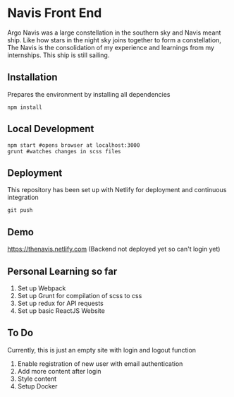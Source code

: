 # Navis Front End

Argo Navis was a large constellation in the southern sky and Navis meant ship. Like how stars in the night sky joins together to form a constellation, The Navis is the consolidation of my experience and learnings from my internships. This ship is still sailing. 

## Installation
Prepares the environment by installing all dependencies

```
npm install
```

## Local Development

```
npm start #opens browser at localhost:3000
grunt #watches changes in scss files
```

## Deployment
This repository has been set up with Netlify for deployment and continuous integration

```
git push
```

## Demo
https://thenavis.netlify.com (Backend not deployed yet so can't login yet)

## Personal Learning so far

1. Set up Webpack
2. Set up Grunt for compilation of scss to css
3. Set up redux for API requests
4. Set up basic ReactJS Website

## To Do
Currently, this is just an empty site with login and logout function

1. Enable registration of new user with email authentication
2. Add more content after login
3. Style content
4. Setup Docker